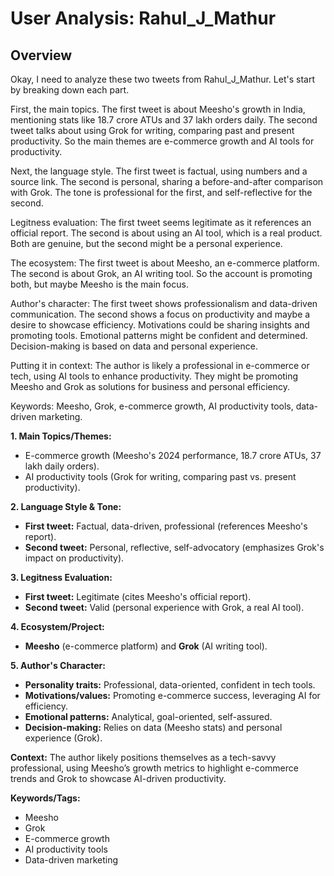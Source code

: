 # User Analysis: Rahul_J_Mathur

## Overview

<think>
Okay, I need to analyze these two tweets from Rahul_J_Mathur. Let's start by breaking down each part.

First, the main topics. The first tweet is about Meesho's growth in India, mentioning stats like 18.7 crore ATUs and 37 lakh orders daily. The second tweet talks about using Grok for writing, comparing past and present productivity. So the main themes are e-commerce growth and AI tools for productivity.

Next, the language style. The first tweet is factual, using numbers and a source link. The second is personal, sharing a before-and-after comparison with Grok. The tone is professional for the first, and self-reflective for the second.

Legitness evaluation: The first tweet seems legitimate as it references an official report. The second is about using an AI tool, which is a real product. Both are genuine, but the second might be a personal experience.

The ecosystem: The first tweet is about Meesho, an e-commerce platform. The second is about Grok, an AI writing tool. So the account is promoting both, but maybe Meesho is the main focus.

Author's character: The first tweet shows professionalism and data-driven communication. The second shows a focus on productivity and maybe a desire to showcase efficiency. Motivations could be sharing insights and promoting tools. Emotional patterns might be confident and determined. Decision-making is based on data and personal experience.

Putting it in context: The author is likely a professional in e-commerce or tech, using AI tools to enhance productivity. They might be promoting Meesho and Grok as solutions for business and personal efficiency.

Keywords: Meesho, Grok, e-commerce growth, AI productivity tools, data-driven marketing.
</think>

**1. Main Topics/Themes:**  
- E-commerce growth (Meesho's 2024 performance, 18.7 crore ATUs, 37 lakh daily orders).  
- AI productivity tools (Grok for writing, comparing past vs. present productivity).  

**2. Language Style & Tone:**  
- **First tweet:** Factual, data-driven, professional (references Meesho's report).  
- **Second tweet:** Personal, reflective, self-advocatory (emphasizes Grok's impact on productivity).  

**3. Legitness Evaluation:**  
- **First tweet:** Legitimate (cites Meesho's official report).  
- **Second tweet:** Valid (personal experience with Grok, a real AI tool).  

**4. Ecosystem/Project:**  
- **Meesho** (e-commerce platform) and **Grok** (AI writing tool).  

**5. Author's Character:**  
- **Personality traits:** Professional, data-oriented, confident in tech tools.  
- **Motivations/values:** Promoting e-commerce success, leveraging AI for efficiency.  
- **Emotional patterns:** Analytical, goal-oriented, self-assured.  
- **Decision-making:** Relies on data (Meesho stats) and personal experience (Grok).  

**Context:** The author likely positions themselves as a tech-savvy professional, using Meesho’s growth metrics to highlight e-commerce trends and Grok to showcase AI-driven productivity.  

**Keywords/Tags:**  
- Meesho  
- Grok  
- E-commerce growth  
- AI productivity tools  
- Data-driven marketing